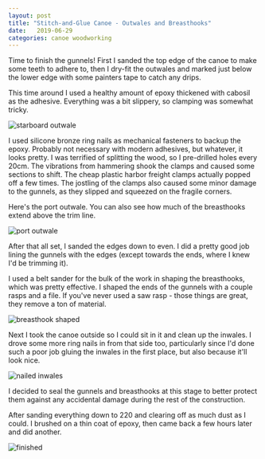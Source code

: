 ```yaml
---
layout: post
title: "Stitch-and-Glue Canoe - Outwales and Breasthooks"
date:   2019-06-29
categories: canoe woodworking
---
```


Time to finish the gunnels! First I sanded the top edge of the canoe to make
some teeth to adhere to, then I dry-fit the outwales and marked just below the
lower edge with some painters tape to catch any drips.

This time around I used a healthy amount of epoxy thickened with cabosil as the
adhesive. Everything was a bit slippery, so clamping was somewhat tricky.

![starboard outwale](https://i.imgur.com/PXcGIBB.jpg)

I used silicone bronze ring nails as mechanical fasteners to backup the epoxy.
Probably not necessary with modern adhesives, but whatever, it looks pretty. I
was terrified of splitting the wood, so I pre-drilled holes every 20cm. The
vibrations from hammering shook the clamps and caused some sections to shift.
The cheap plastic harbor freight clamps actually popped off a few times. The
jostling of the clamps also caused some minor damage to the gunnels, as they
slipped and squeezed on the fragile corners.

Here's the port outwale. You can also see how much of the breasthooks extend
above the trim line.

![port outwale](https://i.imgur.com/dWdsdgr.jpg)

After that all set, I sanded the edges down to even. I did a pretty good job
lining the gunnels with the edges (except towards the ends, where I knew I'd be
trimming it).

I used a belt sander for the bulk of the work in shaping the breasthooks, which
was pretty effective. I shaped the ends of the gunnels with a couple rasps and a
file. If you've never used a saw rasp - those things are great, they remove a
ton of material.

![breasthook shaped](https://i.imgur.com/IMojDSM.jpg)

Next I took the canoe outside so I could sit in it and clean up the inwales. I
drove some more ring nails in from that side too, particularly since I'd done
such a poor job gluing the inwales in the first place, but also because it'll
look nice.

![nailed inwales](https://i.imgur.com/gNqeuqn.jpg)

I decided to seal the gunnels and breasthooks at this stage to better protect
them against any accidental damage during the rest of the construction.

After sanding everything down to 220 and clearing off as much dust as I could. I
brushed on a thin coat of epoxy, then came back a few hours later and did
another.

![finished](https://i.imgur.com/1M15bPa.jpg)
